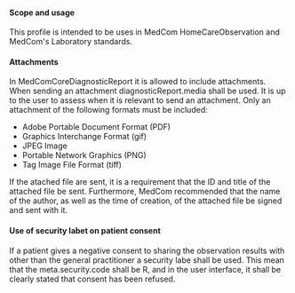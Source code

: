 #### Scope and usage
This profile is intended to be uses in  MedCom HomeCareObservation and MedCom's Laboratory standards. 

#### Attachments 
In MedComCoreDiagnosticReport it is allowed to include attachments. When sending an attachment diagnosticReport.media shall be used. It is up to the user to assess when it is relevant to send an attachment. 
Only an attachment of the following formats must be included: 

* Adobe Portable Document Format (PDF)
* Graphics Interchange Format (gif)
* JPEG Image
* Portable Network Graphics (PNG)
* Tag Image File Format (tiff)

If the atached file are sent, it is a requirement that the ID and title of the attached file be sent. Furthermore, MedCom recommended that the name of the author, as well as the time of creation, of the attached file be signed and sent with it.


#### Use of security labet on patient consent 
If a patient gives a negative consent to sharing the observation results with other than the general practitioner a security labe shall be used. 
This mean that the meta.security.code shall be R, and in the user interface, it shall be clearly stated that consent has been refused. 
